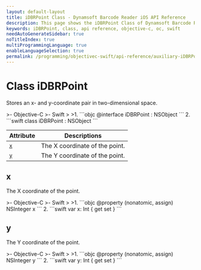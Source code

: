 ```yaml
---
layout: default-layout
title: iDBRPoint Class - Dynamsoft Barcode Reader iOS API Reference
description: This page shows the iDBRPoint Class of Dynamsoft Barcode Reader for iOS SDK.
keywords: iDBRPoint, class, api reference, objective-c, oc, swift
needAutoGenerateSidebar: true
noTitleIndex: true
multiProgrammingLanguage: true
enableLanguageSelection: true
permalink: /programming/objectivec-swift/api-reference/auxiliary-iDBRPoint.html
---
```



# Class iDBRPoint

Stores an x- and y-coordinate pair in two-dimensional space.

<div class="sample-code-prefix"></div>
>- Objective-C
>- Swift
>
>1. 
```objc
@interface iDBRPoint : NSObject
```
2. 
```swift
class iDBRPoint : NSObject
```

| Attribute | Descriptions |
|---------- | ------------ |
| [`x`](#x) | The X coordinate of the point. |
| [`y`](#y) | The Y coordinate of the point. |

## x

The X coordinate of the point.

<div class="sample-code-prefix"></div>
>- Objective-C
>- Swift
>
>1. 
```objc
@property (nonatomic, assign) NSInteger x
```
2. 
```swift
var x: Int { get set }
```

## y

The Y coordinate of the point.

<div class="sample-code-prefix"></div>
>- Objective-C
>- Swift
>
>1. 
```objc
@property (nonatomic, assign) NSInteger y
```
2. 
```swift
var y: Int { get set }
```
